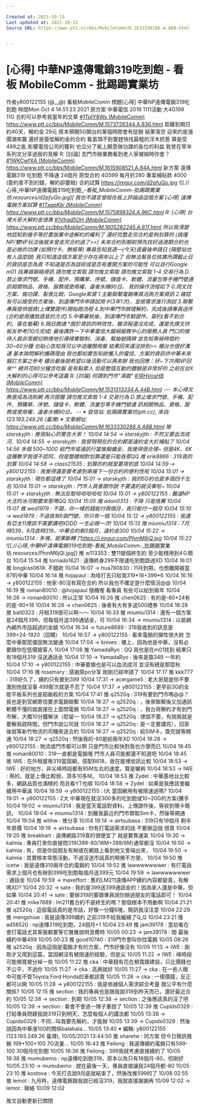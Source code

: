 ```yaml
---

Created at: 2021-10-13
Last updated at: 2021-10-13
Source URL: https://www.ptt.cc/bbs/MobileComm/M.1633330286.A.A8B.html


---
```


# [心得] 中華NP遠傳電銷319吃到飽 - 看板 MobileComm - 批踢踢實業坊


作者y800122155 (@\_\_@)
看板MobileComm
標題\[心得\] 中華NP遠傳電銷319吃到飽
時間Mon Oct 4 14:51:23 2021
原方案 中華電信 2019 1111活動 大4G199 11G 合約可以參考我當年的文章 [#1TpIY8Ws (MobileComm)](https://www.ptt.cc/bbs/MobileComm/M.1573726344.A.836.html) <https://www.ptt.cc/bbs/MobileComm/M.1573726344.A.836.html> 距離到期日約40天，解約金 29元 原本預期5G開台的某個時間會有促銷 結果落空 迎來的是漲價潮來襲 還好是簽低解約金的合約 看苗頭不對要趕快找最粗的浮木抓惹 算是受499之亂 影響電信公司的獲利 也瓜分了板上願意做功課的各位的利益 我曾在宰羊系列文分享過我的見解 R: \[討論\] 去門市辦業務看到老人家被拗時你會？ [#1WKCwfXA (MobileComm)](https://www.ptt.cc/bbs/MobileComm/M.1615908521.A.84A.html) <https://www.ptt.cc/bbs/MobileComm/M.1615908521.A.84A.html> 新方案 遠傳電銷319 吃到飽 不降速 24個月 原型合約 4G599 每月折280 專案補貼款 4000 (簽約拿不到的錢，解約卻要賠) 合約試算 <https://imgur.com/d2pfuQo.jpg>
![[.//心得_中華NP遠傳電銷319吃到飽_-_看板_MobileComm_-_批踢踢實業坊.resources/d2pfuQo.jpg]]
我也不諱言曾經在板上評論過這個方案 \[心得\] 遠傳電銷方案試算 [#1TxapKbi (MobileComm)](https://www.ptt.cc/bbs/MobileComm/M.1575898324.A.96C.html) <https://www.ptt.cc/bbs/MobileComm/M.1575898324.A.96C.html> R: \[心得\] 台灣大哥大解約金很貴 [#1Vhgd5OH (MobileComm)](https://www.ptt.cc/bbs/MobileComm/M.1605282245.A.611.html) <https://www.ptt.cc/bbs/MobileComm/M.1605282245.A.611.html> 所以我清楚地認知到幾乎等於要放棄中途解約的權利了 還好完整走完合約是夠划算的 (搞懂NP/雙NP玩法後就未曾走完合約過了><) 未來合約到期前預先找好過渡期合約也是必做的功課 (如預付卡、無框等) 專員告知我週一(今天)是最後申請日 (隔壁站也有人這麼說) 我只知道這個方案至少存在兩年以上了 但無法幫各位核實所謂截止日的資訊是否為真 不知道是否為話術或是否有重開方案的可能性 可以自行Google m01 找專員聯絡資訊 請勿推文索取 請勿推文索取 請勿推文索取 1-4 交易行為 D.禁止徵求門號、手機、配件、預購單、序號、儲值卡、軟體、流量包等手機門號通 訊相關物品、資格、服務或使用權，違者水桶90日。 我的操作流程如下 0.爬文找方案、做功課、製表比較、Google索資 1.主動聯繫電銷專員洽詢方案資訊 2.確認有可以接受的方案後，到遠傳門市申請試用卡(3年1次)，並按需求進行測試 3.聯繫專員提供個資(上傳雙證件)開始跑流程 4.到中華門市辦理解約，完成後請專員送件(合約是用播放語音的方式) 5.中華審核後，到遠傳門市驗證件、簽約(看不到合約、簽在螢幕) 6.隔日開通 \*囿於資訊的時效性，雖流程還沒完成，還是先撰文供板友參考(10/5完成) 最後讚許一下中華電信大龍峒服務中心的服務人員 門口的接待人員非常親切熱情地引導掃實聯制、消毒、幫抽號碼牌 並告知等候時間約30~60分鐘 也貼心告知我可以中途離開用餐 結果回來還沒排到>< 櫃台也很好溝通 基本詢問解約攜碼理由 我也都如實告知欲攜入的電信、方案的資訊供中華未來擬訂方案之參考 櫃台最後說希望以後活動可以再來辦 我也回應：好~下次再NP回來^^ 總共花80分鐘含吃飯 是有點累人 但是整個互動的體驗是非常好的 之前在台X大解約的心得可以參考這篇 R: \[討論\] 何謂到門市"演戲" [#1RHVosHB (MobileComm)](https://www.ptt.cc/bbs/MobileComm/M.1531313334.A.44B.html) <https://www.ptt.cc/bbs/MobileComm/M.1531313334.A.44B.html> --- 本心得文無意成為流刺網 再次提醒 請勿推文索取 1-4 交易行為 D.禁止徵求門號、手機、配件、預購單、序號、儲值卡、軟體、流量包等手機門號通 訊相關物品、資格、服務或使用權，違者水桶90日。 -- ※ 發信站: 批踢踢實業坊(ptt.cc), 來自: 123.193.249.26 (臺灣) ※ 文章網址: <https://www.ptt.cc/bbs/MobileComm/M.1633330286.A.A8B.html>
推 starskyjth : 推很貼心的警告大家！ 10/04 14:54
→ starskyjth : 不然又要血流成河.. 10/04 14:55
→ starskyjth : 我發現現在的合約都是違約金大於補貼了 10/04 14:56
多個 500~1000 給門市或通訊行當推銷傭金，我覺得很合理~ 但是4K、6K這種數字我很不認同，但是整體相對划算還是只能吞惹QQ
推 erik8866 : 319真的划算 10/04 14:58
→ class21535 : 划算的約就是要用到底 10/04 14:59
→ y800122155 : 我覺得還是要考慮到串接下一份合約的便利性啦 10/04 15:01
→ starskyjth : 現在都這樣了 10/04 15:01
→ starskyjth : 我的5G約也是多個四千左右 10/04 15:01
→ starskyjth : 門市人員會跟你說 不要違約就沒事啦~ 10/04 15:01
→ starskyjth : 無法反駁哈哈哈哈哈 10/04 15:01
→ y800122155 : 難道NP大法的冰河期要來惹嗎QQ 10/04 15:05
推 adon0313 : 不降 只是烙賽 10/04 15:07
推 wed1979 : 不錯，你一樣的錢能付兩個月，我只能付一個月 10/04 15:10
→ wed1979 : 不過我有6個門號，你只有一個 10/04 15:12
→ y800122155 : 我還有亞太11應該不需要講吧XDDD 一生必辦一次! 10/04 15:13
推 miumiu1314 : 7月時339，9月底時319，中華合約剩3個月，違約金300 10/04 15:22
→ miumiu1314 : 多塊，就果斷轉了<https://i.imgur.com/PhmM6jQ.jpg> 10/04 15:22
![[.//心得_中華NP遠傳電銷319吃到飽_-_看板_MobileComm_-_批踢踢實業坊.resources/PhmM6jQl.jpg]]
推 w113353 : 雙11搶個終生約 至少能穩用到4Ｇ關台 10/04 15:54
推 tornado1621 : 遠傳終身299不限速吃到飽路過XD 10/04 16:01
推 longkiss0618: 不錯欸 10/04 16:07
→ hua780830 : 11月到期，也想離開被當87的中華 10/04 16:14
推 hojapaul : 為啥打去只給我319\*18+399\*6 10/04 16:16
→ y800122155 : 他家-80沒有寫在合約 所以我也不確定是什麼情況@@ 10/04 16:19
推 roman80010 : @hojapaul 隨機喔 看專員 有些可以給到兩年 10/04 16:26
→ roman80010 : 所以正常 10/04 16:26
推 chen0625 : 有的是-80\*24有的是-80\*18 10/04 16:28
→ chen0625 : 後者有大有多送500禮券 10/04 16:28
推 ball0323 : 月租319很可以啊～～ 10/04 16:33
推 miumiu1314 : 還有一個方案是24個月399，但每個月送399通話金，可 10/04 16:34
→ miumiu1314 : 以抵網內網外市話超過的金額 10/04 16:34
→ future8689 : 319我收到的訊息是399×24-1920（回饋） 10/04 16:57
→ y800122155 : 看來電銷的彈性很大欸 怎麼中華那麼僵固無法變通 10/04 17:04
→ knives : 樓上，因為他是中華，沒有必要跟你在低價搶客人 10/04 17:08
推 YamadaRyo : QQ 我也是在m01找到 結果只有18個月319 沒送通話金 10/04 17:10
→ YamadaRyo : 後來是簽349 一年約 10/04 17:10
→ y800122155 : 中華要搶也是可以血流成河 並沒有總是那麼秋 10/04 17:16
推 rosemary : 感謝原po分享 剛剛已經申請了 10/04 17:17
推 kkk777 : 319好久了，續約只有要到399 10/04 17:31
→ acergame5 : 老大哥就是你不要激到他就沒事 499那次就是不忍了 10/04 17:37
→ y800122155 : 更早前3G的全能平板系列也是超級殺的方案 10/04 17:41
推 q2520q : 319有要到門市嗎@@？我也是到官網寄信要求電銷聯繫 10/04 18:27
→ q2520q : ，後來聯繫後又加通訊軟體不懂的就直接在上面問電銷 10/04 18:27
→ q2520q : ，我台哥解約才有到門市解，大概10分鐘解決（慰留一 10/04 18:27
→ q2520q : 律說不要，有說我就是要解我趕時間，但門市說公司就 10/04 18:27
→ q2520q : 是一定要講完），回家後就等新竹物流的司機來送合約 10/04 18:27
→ q2520q : 給SIM卡，簽完就等開通 10/04 18:27
→ q2520q : 然後我的-80是給兩年XD 10/04 18:28
→ y800122155 : 物流或門市都可以啊 只是門市比較快對我也方便而已 10/04 18:45
推 roman80010 : 319一直都是電銷喔 門市人員可能都還不知道吧 10/04 18:45
推 IWE : 在外租屋用319當固網，搭配B818，放在屋裡收訊比較 10/04 18:53
→ IWE : 好的地方，非尖峰時段都有85M左右的速度，算是蠻夠 10/04 18:53
→ IWE : 用的，就是上傳比較弱，頂多10多M。 10/04 18:53
推 Zydel : 中華基地台比較多，網路品質也滿穩的 而且看YT也順 10/04 18:58
→ Zydel : 如果是我應該會繼續用中華誒 10/04 18:59
→ y800122155 : I大 當固網用有被限速過嗎? 10/04 19:01
→ y800122155 : Z大 中華現在就沒300多的吃到飽或10~20G的方案(攤手 10/04 19:02
→ miumiu1314 : 我是當天電話對資料，上傳證件後，等收到領卡簡訊， 10/04 19:04
→ miumiu1314 : 到離我最近的門市領取Sim卡，然後等開通 10/04 19:04
推 whhw : 推分享 10/04 19:14
→ airtsubasa : 319只有18個月 剩半年原價 10/04 19:19
→ airtsubasa : 你有打電話需求的話 不要辦這個 很貴 10/04 19:20
推 breakhart : 遠傳網路319真的很便宜了 就是要靠運氣 10/04 19:30
→ kalmia : 專員打來你直接問319(399-80/18M+399/6M)通常都沒 10/04 19:50
→ kalmia : 有，但是你說朋友有辦或在網路上看到他又會端出來， 10/04 19:50
→ kalmia : 其實根本常態活動，不過沒送市話真的稍微不方便。 10/04 19:50
推 icetw : 我是遠傳319兩年合約電銷的 10/04 19:52
推 lawwwwwwwer : 有打電話需求上個月也有辦到399吃到飽每個月送399元 10/04 19:59
→ lawwwwwwwer : 通話金 10/04 19:59
→ maxeffort : 舊的LM211遠傳APP續約內容都變貴，有解嗎XD? 10/04 20:32
→ sate : 我的是399送399通話金的！因為家人還是中華。但如果 10/04 20:41
→ sate : 要辦319的要跟專員說你辦過朋友的電話即可！ 10/04 20:41
推 mike7689 : lm211舊合約不是終生約嗎？那個根本不用動啊 10/04 21:21
推 q2520q : 這個電話貴的是市話，好像一分鐘6塊，簡訊我沒注意 10/04 22:29
推 mengshiue : 我是遠傳399續約 之前319不給我繼續了Q\_Q 10/04 23:21
推 ad58520 : np遠傳319吃到飽，24個月+1 10/04 23:49
推 jam39178 : 當初看在會打電話尤其客服都要等它層層說明浪費時 10/05 00:23
→ jam39178 : 間 最後續約中華499 10/05 00:23
推 good10740 : 319門市會叫你找電銷 10/05 08:26
推 q2520q : 因為這個是電銷才有的方案，門市好像沒有 10/05 11:13
→ IWE : 剛剛才又爬到這篇，當固網沒有被限速的經驗，但是尖 10/05 11:22
→ IWE : 峰時段可能頻寬被分掉一些 10/05 11:22
推 cka : 中華錢有花在頻寬跟建設，只比價錢也不公平，不過你 10/05 11:27
→ cka : 高興就好 10/05 11:27
→ cka : 在一些人眼中可能不管Toyota Ford Honda的車都該賣 10/05 11:28
→ cka : 一樣價錢，反正都可以開 10/05 11:28
→ y800122155 : 我是依據個人需求綜合考量 跟公平有什麼關係? 10/05 12:15
推 section : 我的專員也是跟我說319到昨天而已，還好最近合約 10/05 12:38
→ section : 到期 10/05 12:38
→ section : 之後應該真的沒了吧 10/05 12:39
→ section : 看會不會過一陣子重啟了 10/05 12:39
推 Cupids0329 : 打給專員問跟我說319只到明天，怎麼每個人的講法都 10/05 13:38
→ Cupids0329 : 不同…叫我要先解約，才能辦 10/05 13:39
→ Cupids0329 : 然後說因為中華漲100的關係balabala… 10/05 13:40
※ 編輯: y800122155 (123.193.249.26 臺灣), 10/05/2021 13:44:50
推 sharetw : 同方案 但今日簡訊推銷 199+100+100 7G流量... 10/05 16:43
推 Feilong : 我遠傳續約電銷只有599-100 30個月吃到飽 10/05 18:36
推 Feilong : 399我就考慮直接續約了 10/05 18:38
推 mumubemo : np遠傳吃到飽319，原本以為只有18個月-80，但剛好 10/05 23:10
→ mumubemo : 趕在最後一天，專員直接讓我24個月都-80 10/05 23:10
推 kostova : 今天打去說9月底就結束了，然後改推599的了 10/08 02:55
推 lemot : 九月時，遠傳電銷跟我說已經沒319，我就直接謝謝再 10/09 12:02
→ lemot : 聯絡 10/09 12:02

推文自動更新已關閉

